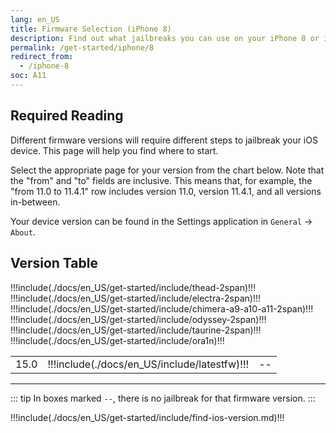 ```yaml
---
lang: en_US
title: Firmware Selection (iPhone 8)
description: Find out what jailbreaks you can use on your iPhone 8 or iPhone 8 Plus
permalink: /get-started/iphone/8
redirect_from:
  - /iphone-8
soc: A11
---
```


## Required Reading

Different firmware versions will require different steps to jailbreak your iOS device. This page will help you find where to start.

Select the appropriate page for your version from the chart below. Note that the "from" and "to" fields are inclusive. This means that, for example, the "from 11.0 to 11.4.1" row includes version 11.0, version 11.4.1, and all versions in-between.

Your device version can be found in the Settings application in `General` -> `About`.

## Version Table

<table>
  !!!include(./docs/en_US/get-started/include/thead-2span)!!!
  <tbody>
    !!!include(./docs/en_US/get-started/include/electra-2span)!!!
    !!!include(./docs/en_US/get-started/include/chimera-a9-a10-a11-2span)!!!
    !!!include(./docs/en_US/get-started/include/odyssey-2span)!!!
    !!!include(./docs/en_US/get-started/include/taurine-2span)!!!
    !!!include(./docs/en_US/get-started/include/ora1n)!!!
    <tr>
      <td>15.0</td>
      <td>!!!include(./docs/en_US/include/latestfw)!!!</td>
      <td colspan="2">--</td>
    </tr>
  </tbody>
</table>

---

::: tip
In boxes marked `--`, there is no jailbreak for that firmware version.
:::

!!!include(./docs/en_US/get-started/include/find-ios-version.md)!!!